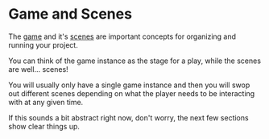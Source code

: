 # Game and Scenes

The [game](./game.md) and it's [scenes](./scene.md) are important concepts for organizing and running your project. 

You can think of the game instance as the stage for a play, while the scenes are well... scenes!

You will usually only have a single game instance and then you will swop out different scenes depending on what the player needs to be interacting with at any given time. 

If this sounds a bit abstract right now, don't worry, the next few sections show clear things up.